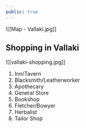 ```yaml
---
public: true
---
```


![[Map - Vallaki.jpg]]

## Shopping in Vallaki
![[vallaki-shopping.jpg]]
1. Inn/Tavern
2. Blacksmith/Leatherworker
3. Apothecary
4. General Store
5. Bookshop
6. Fletcher/Bowyer
7. Herbalist
8. Tailor Shop